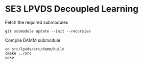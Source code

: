 # SE3 LPVDS Decoupled Learning


Fetch the required submodules

```git submodule update --init --recursive```


Compile DAMM submodule

```
cd src/lpvds/src/damm/build
cmake ../src
make
```